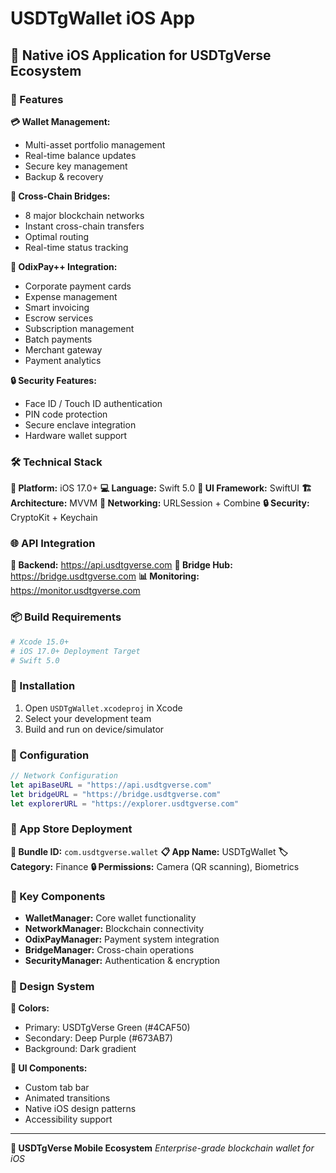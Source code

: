 <!--
==============================================
 File:        README.md
 Author:      Irfan Gedik
 Created:     27.09.2025
 Last Update: 27.09.2025
 Version:     1.0

 Description:
   USDTgWallet iOS App
   
   Native iOS application for USDTgVerse ecosystem including:
   - Wallet management and portfolio features
   - Multi-asset support and real-time updates
   - Secure key management and authentication
   - Cross-chain bridge integration
   - Development and deployment guides

 License:
   MIT License
==============================================
-->

# USDTgWallet iOS App

## 📱 Native iOS Application for USDTgVerse Ecosystem

### 🚀 Features

**💳 Wallet Management:**
- Multi-asset portfolio management
- Real-time balance updates
- Secure key management
- Backup & recovery

**🌉 Cross-Chain Bridges:**
- 8 major blockchain networks
- Instant cross-chain transfers
- Optimal routing
- Real-time status tracking

**💼 OdixPay++ Integration:**
- Corporate payment cards
- Expense management
- Smart invoicing
- Escrow services
- Subscription management
- Batch payments
- Merchant gateway
- Payment analytics

**🔒 Security Features:**
- Face ID / Touch ID authentication
- PIN code protection
- Secure enclave integration
- Hardware wallet support

### 🛠 Technical Stack

**📱 Platform:** iOS 17.0+
**💻 Language:** Swift 5.0
**🎨 UI Framework:** SwiftUI
**🏗 Architecture:** MVVM
**🔗 Networking:** URLSession + Combine
**🔒 Security:** CryptoKit + Keychain

### 🌐 API Integration

**🔌 Backend:** https://api.usdtgverse.com
**🌉 Bridge Hub:** https://bridge.usdtgverse.com
**📊 Monitoring:** https://monitor.usdtgverse.com

### 📦 Build Requirements

```bash
# Xcode 15.0+
# iOS 17.0+ Deployment Target
# Swift 5.0
```

### 🚀 Installation

1. Open `USDTgWallet.xcodeproj` in Xcode
2. Select your development team
3. Build and run on device/simulator

### 🔧 Configuration

```swift
// Network Configuration
let apiBaseURL = "https://api.usdtgverse.com"
let bridgeURL = "https://bridge.usdtgverse.com"
let explorerURL = "https://explorer.usdtgverse.com"
```

### 📱 App Store Deployment

**🎯 Bundle ID:** `com.usdtgverse.wallet`
**📋 App Name:** USDTgWallet
**🏷 Category:** Finance
**🔒 Permissions:** Camera (QR scanning), Biometrics

### 🌟 Key Components

- **WalletManager:** Core wallet functionality
- **NetworkManager:** Blockchain connectivity
- **OdixPayManager:** Payment system integration
- **BridgeManager:** Cross-chain operations
- **SecurityManager:** Authentication & encryption

### 🎨 Design System

**🎨 Colors:**
- Primary: USDTgVerse Green (#4CAF50)
- Secondary: Deep Purple (#673AB7)
- Background: Dark gradient

**📱 UI Components:**
- Custom tab bar
- Animated transitions
- Native iOS design patterns
- Accessibility support

---

**🌌 USDTgVerse Mobile Ecosystem**
*Enterprise-grade blockchain wallet for iOS*
